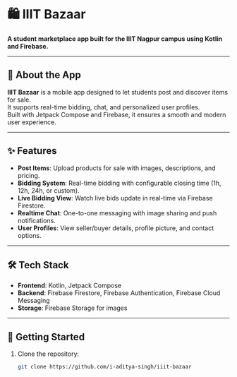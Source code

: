 # 🛍️ IIIT Bazaar

**A student marketplace app built for the IIIT Nagpur campus using Kotlin and Firebase.**

---

## 📱 About the App

**IIIT Bazaar** is a mobile app designed to let students post and discover items for sale.  
It supports real-time bidding, chat, and personalized user profiles.  
Built with Jetpack Compose and Firebase, it ensures a smooth and modern user experience.

---

## ✨ Features

- **Post Items**: Upload products for sale with images, descriptions, and pricing.
- **Bidding System**: Real-time bidding with configurable closing time (1h, 12h, 24h, or custom).
- **Live Bidding View**: Watch live bids update in real-time via Firebase Firestore.
- **Realtime Chat**: One-to-one messaging with image sharing and push notifications.
- **User Profiles**: View seller/buyer details, profile picture, and contact options.

---

## 🛠️ Tech Stack

- **Frontend**: Kotlin, Jetpack Compose  
- **Backend**: Firebase Firestore, Firebase Authentication, Firebase Cloud Messaging  
- **Storage**: Firebase Storage for images  

---

## 🚀 Getting Started

1. Clone the repository:
   ```bash
   git clone https://github.com/i-aditya-singh/iiit-bazaar
